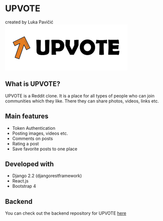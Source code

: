 # UPVOTE
created by Luka Pavičić  
![logo](public/mainlogo.png)  

## What is UPVOTE?
UPVOTE is a Reddit clone. It is a place for all types of people who can join communities which they like. There they can share photos, videos, links etc.  

## Main features
- Token Authentication
- Posting images, videos etc.
- Comments on posts
- Rating a post
- Save favorite posts to one place

## Developed with
- Django 2.2 (djangorestframework)
- React.js
- Bootstrap 4

## Backend
You can check out the backend repository for UPVOTE [here](https://github.com/LukaPavicic/upvote-backend)

